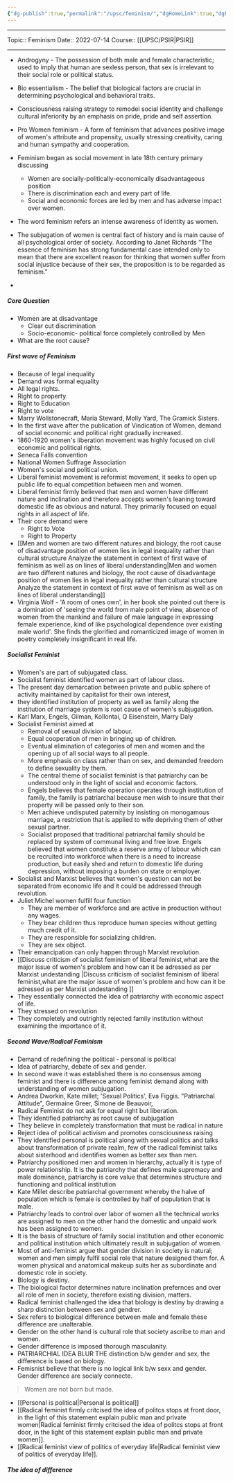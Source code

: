 ```yaml
---
{"dg-publish":true,"permalink":"/upsc/feminism/","dgHomeLink":true,"dgPassFrontmatter":false}
---
```


----
Topic:: Feminism
Date:: 2022-07-14
Course:: [[UPSC/PSIR|PSIR]] 

----
- Androgyny - The possession of both male and female characteristic; used to imply that human are sexless person, that sex is irrelevant to their social role or political status. 
- Bio essentialism - The belief that biological factors are crucial in determining psychological and behavioral traits. 
- Consciousness raising strategy to remodel social identity and challenge cultural inferiority by an emphasis on pride, pride and self assertion. 
- Pro Women feminism - A form of feminism that advances positive image of women's attribute and propensity, usually stressing creativity, caring and human sympathy and cooperation. 


- Feminism began as social movement in late 18th century primary discussing 
	- Women are socially-politically-economically disadvantageous position 
	- There is discrimination each and every part of life. 
	- Social and economic forces are led by men and has adverse impact over women. 
- The word feminism refers an intense awareness of identity as women. 
- The subjugation of women is central fact of history and is main cause of all psychological order of society. According to Janet Richards "The essence of feminism has strong fundamental case intended only to mean that there are excellent reason for thinking that women suffer from social injustice because of their sex, the proposition is to be regarded as feminism."
- 

##### Core Question 
- Women are at disadvantage
	- Clear cut discrimination 
	- Socio-economic- political force completely controlled by Men 
- What are the root cause? 

##### First wave of Feminism  
- Because of legal inequality 
- Demand was formal equality 
- All legal rights. 
- Right to property 
- Right to Education 
- Right to vote
- Marry Wollstonecraft, Maria Steward, Molly Yard, The Gramick Sisters.
- In the first wave after the publication of Vindication of Women, demand of social economic and political right gradually increased. 
- 1860-1920 women's liberation movement was highly focused on civil economic and political rights. 
- Seneca Falls convention 
- National Women Suffrage Association 
- Women's social and political union. 
- Liberal feminist movement is reformist movement, it seeks to open up public life to equal competition between men and women. 
- Liberal feminist firmly believed that men and women have different nature and inclination and therefore accepts women's leaning toward domestic life as obvious and natural. They primarily focused on equal rights in all aspect of life. 
- Their core demand were
	- Right to Vote 
	- Right to Property 
- [[Men and women are two different natures and biology, the root cause of disadvantage position of women lies in legal inequality rather than cultural structure Analyze the statement in context of first wave of feminism as well as on lines of liberal understanding|Men and women are two different natures and biology, the root cause of disadvantage position of women lies in legal inequality rather than cultural structure Analyze the statement in context of first wave of feminism as well as on lines of liberal understanding]]
- Virginia Wolf - 'A room of ones own', in her book she pointed out there is a domination of 'seeing the world from male point of view, absence of women from the mankind and failure of male language in expressing female experience, kind of like psychological dependence over existing male world'. She finds the glorified and romanticized image of women in poetry completely insignificant in real life. 

##### Socialist Feminist 
- Women's are part of subjugated class.  
- Socialist feminist identified women as part of labour class.
- The present day demarcation between private and public sphere of activity maintained by capitalist for their own interest, 
- they identified institution of property as well as family along the institution of marriage system is root cause of women's subjugation. 
- Karl Marx, Engels, Gilman, Kollontai, Q Eisenstein, Marry Daly
- Socialist Feminist aimed at 
	- Removal of sexual division of labour. 
	- Equal cooperation  of men in bringing up of children. 
	- Eventual elimination of categories of men and women and the opening up of all social ways to all people.
	- More emphasis on class rather than on sex, and demanded freedom to define  sexuality by them.
	- The central theme of socialist feminist is that patriarchy can be understood only in the light of social and economic factors.
	- Engels believes that female operation operates through institution of family, the family is patriarchal because men wish to insure that their property will be passed only to their son. 
	- Men achieve undisputed paternity by insisting on monogamous marriage, a restriction that is applied to wife depriving them of other sexual partner.
	- Socialist proposed that traditional patriarchal family should be replaced by system of communal living and free love. Engels believed that women constitute a reserve army of labour which can be recruited into workforce when there is a need to increase production, but easily shed and return to domestic life during depression, without imposing a burden on state or employer. 
- Socialist and Marxist believes that women's question can not be separated from economic life and it could be addressed through revolution. 
- Juliet Michel women fulfill four function
	- They are member of workforce and are active in production without any wages. 
	- They bear children thus reproduce human species without getting much credit of it. 
	- They are responsible for socializing children. 
	- They are sex object. 
- Their emancipation can only happen through Marxist revolution.
- [[Discuss criticism of socialist feminism of liberal feminist,what are the major issue of women's problem and how can it be adressed as per Marxist undestanding |Discuss criticism of socialist feminism of liberal feminist,what are the major issue of women's problem and how can it be adressed as per Marxist undestanding ]]
- They essentially connected the idea of patriarchy with economic aspect of life. 
- They stressed on revolution
- They completely and outrightly rejected family institution without examining the importance of it. 

##### Second Wave/Radical Feminism 
- Demand of redefining the political - personal is political 
- Idea of patriarchy, debate of sex and gender. 
- In second wave it was established there is  no consensus among feminist and there is difference among feminist demand along with understanding of women subjugation. 
- Andrea Dworkin, Kate millet; 'Sexual Politics', Eva Figgis. "Patriarchal Attitude", Germaine Greer, Simone de Beauvoir, 
- Radical Feminist do not ask for equal right but liberation. 
- They identified patriarchy as root cause of subjugation
- They believe in completely transformation that must be radical in nature
- Reject idea of political activism and promotes consciousness raising 
- They identified personal is political along with sexual politics and talks about transformation of private realm, few of the radical feminist talks about sisterhood and identifies women as better sex than men. 
-  Patriarchy positioned men and women in hierarchy, actually it is type of power relationship. It is the patriarchy that defines male supremacy and male dominance, patriarchy is core value that determines structure and functioning and political institution 
- Kate Millet describe patriarchal government whereby the halve of population which is female is controlled by half of population that is male. 
- Patriarchy leads to control over labor of women all the technical works are assigned to men on the other hand the domestic and unpaid work has been assigned to women. 
- It is the basis of structure of family social institution and other economic and political institution which ultimately result in subjugation of women. 
- Most of anti-feminist argue that gender division in society is natural; women and men simply fulfil social role that nature designed them for. A women physical and anatomical makeup suits her as subordinate and domestic role in society. 
- Biology is destiny. 
- The biological factor determines nature inclination prefernces and over all role of men in society, therefore existing division, matters.
- Radical feminist challenged the idea that biology is destiny by drawing a sharp distinction between sex and gendrer. 
- Sex refers to biological difference between male and female these difference are unalterable. 
- Gender on the other hand is cultural role that society ascribe to man and women. 
- Gender difference is imposed thorough masculanity.
- PATRIARCHIAL IDEA BLUR THE distinction b/w gender and sex, the difference is based on biology. 
- Femisnist believe that there is no logical link b/w sexx and gender. Gender difference are socialy connecte. 

>Women are not born but made. 

- [[Personal is political|Personal is political]]
- [[Radical feminist firmly critcised the idea of politcs stops at front door, in the light of this statement explain public man and private women|Radical feminist firmly critcised the idea of politcs stops at front door, in the light of this statement explain public man and private women]]. 
- [[Radical feminist view of politics of everyday life|Radical feminist view of politics of everyday life]]. 

##### The idea of difference 